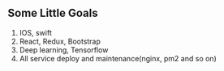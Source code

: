 ## Some Little Goals

1. IOS, swift
2. React, Redux, Bootstrap
3. Deep learning, Tensorflow
4. All service deploy and maintenance(nginx, pm2 and so on)